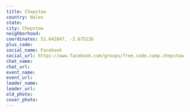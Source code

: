 ```yaml
---
title: Chepstow
country: Wales
state: 
city: Chepstow
neighborhood: 
coordinates: 51.642847, -2.675126
plus_code:
social_name: Facebook
social_url: https://www.facebook.com/groups/free.code.camp.chepstow
chat_name:
chat_url:
event_name:
event_url:
leader_name:
leader_url:
old_photo: 
cover_photo:
---
```

